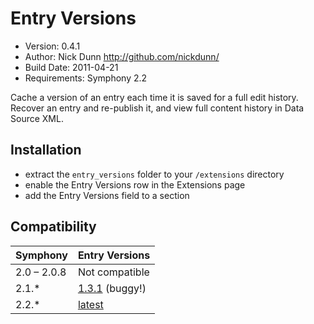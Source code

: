 # Entry Versions

* Version: 0.4.1
* Author: Nick Dunn <http://github.com/nickdunn/>
* Build Date: 2011-04-21
* Requirements: Symphony 2.2

Cache a version of an entry each time it is saved for a full edit history. Recover an entry and re-publish it, and view full content history in Data Source XML.

## Installation
* extract the `entry_versions` folder to your `/extensions` directory
* enable the Entry Versions row in the Extensions page
* add the Entry Versions field to a section

## Compatibility

Symphony | Entry Versions
------------- | -------------
2.0 – 2.0.8 | Not compatible
2.1.* | [1.3.1](https://github.com/nickdunn/entry_versions/tree/0.3.1) (buggy!)
2.2.* | [latest](https://github.com/nickdunn/entry_versions)